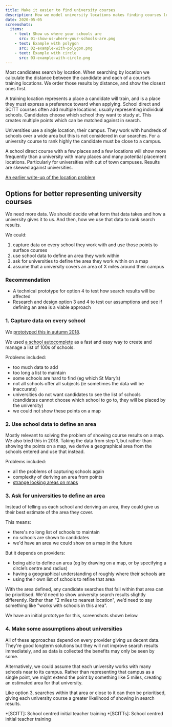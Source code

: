 ```yaml
---
title: Make it easier to find university courses
description: How we model university locations makes finding courses less likely
date: 2020-05-05
screenshots:
  items:
    - text: Show us where your schools are
      src: 01-show-us-where-your-schools-are.png
    - text: Example with polygon
      src: 02-example-with-polygon.png
    - text: Example with circle
      src: 03-example-with-circle.png
---
```


Most candidates search by location. When searching by location we calculate the distance between the candidate and each of a course’s training locations. We order those results by distance, and show the closest ones first.

A training location represents a place a candidate will train, and is a place they must express a preference toward when applying. School direct and SCITT courses often add multiple locations, usually representing individual schools. Candidates choose which school they want to study at. This creates multiple points which can be matched against in search.

Universities use a single location, their campus. They work with hundreds of schools over a wide area but this is not considered in our searches. For a university course to rank highly the candidate must be close to a campus.

A school direct course with a few places and a few locations will show more frequently than a university with many places and many potential placement locations. Particularly for universities with out of town campuses. Results are skewed against universities.

[An earlier write-up of the location problem](/publish-teacher-training-courses/the-location-problem)

## Options for better representing university courses

We need more data. We should decide what form that data takes and how a university gives it to us. And then, how we use that data to rank search results.

We could:

1. capture data on every school they work with and use those points to surface courses
2. use school data to define an area they work within
3. ask for universities to define the area they work within on a map
4. assume that a university covers an area of X miles around their campus

### Recommendation

- A technical prototype for option 4 to test how search results will be affected
- Research and design option 3 and 4 to test our assumptions and see if defining an area is a viable approach

### 1. Capture data on every school

We [prototyped this in autumn 2018](/find-teacher-training/maps-for-providers-with-many-partners).

We used [a school autocomplete](/publish-teacher-training-courses/schools-autocomplete) as a fast and easy way to create and manage a list of 100s of schools.

Problems included:

- too much data to add
- too long a list to maintain
- some schools are hard to find (eg which St Mary’s)
- not all schools offer all subjects (ie sometimes the data will be inaccurate)
- universities do not want candidates to see the list of schools (candidates cannot choose which school to go to, they will be placed by the university)
- we could not show these points on a map

### 2. Use school data to define an area

Mostly relevant to solving the problem of showing course results on a map. We also tried this in 2018. Taking the data from step 1, but rather than showing the points on a map, we derive a geographical area from the schools entered and use that instead.

Problems included:

- all the problems of capturing schools again
- complexity of deriving an area from points
- [strange looking areas on maps](/find-teacher-training/maps-for-providers-with-many-partners#outline-schools-and-ignore-outliers)

### 3. Ask for universities to define an area

Instead of telling us each school and deriving an area, they could give us their best estimate of the area they cover.

This means:

- there's no long list of schools to maintain
- no schools are shown to candidates
- we'd have an area we could show on a map in the future

But it depends on providers:

- being able to define an area (eg by drawing on a map, or by specifying a circle’s centre and radius)
- having a geographical understanding of roughly where their schools are
- using their own list of schools to refine that area

With the area defined, any candidate searches that fall within that area can be prioritised. We'd need to show university search results slightly differently. Rather than "2 miles to nearest location", we’d need to say something like "works with schools in this area".

We have an initial prototype for this, screenshots shown below.

### 4. Make some assumptions about universities

All of these approaches depend on every provider giving us decent data. They're good longterm solutions but they will not improve search results immediately, and as data is collected the benefits may only be seen by some.

Alternatively, we could assume that each university works with many schools near to its campus. Rather than representing that campus as a single point, we might extend the point by something like 5 miles, creating an estimated area for that university.

Like option 3, searches within that area or close to it can then be prioritised, giving each university course a greater likelihood of showing in search results.

*[SCITT]: School centred initial teacher training
*[SCITTs]: School centred initial teacher training
